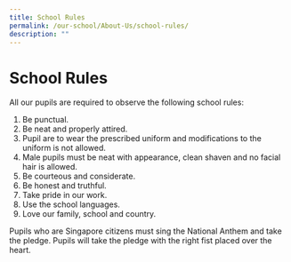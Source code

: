 ```yaml
---
title: School Rules
permalink: /our-school/About-Us/school-rules/
description: ""
---
```


# School Rules
All our pupils are required to observe the following school rules:

1. Be punctual.
2. Be neat and properly attired.
3. Pupil are to wear the prescribed uniform and modifications to the uniform is not allowed.
4. Male pupils must be neat with appearance, clean shaven and no facial hair is allowed.
5. Be courteous and considerate.
6. Be honest and truthful.
7. Take pride in our work.
8. Use the school languages.
9. Love our family, school and country.

Pupils who are Singapore citizens must sing the National Anthem and take the pledge. Pupils will take the pledge with the right fist placed over the heart.